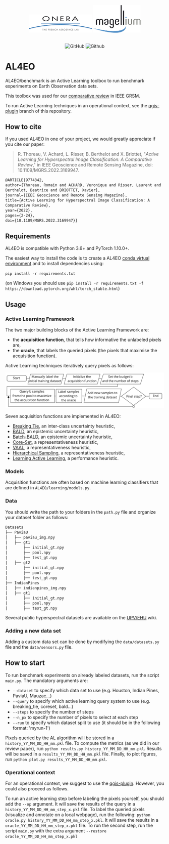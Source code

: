 <div align="center">
  <img src="https://github.com/Romain3Ch216/AL4EO/blob/qgis-plugin/imgs/logo_onera.png" alt="drawing" width="200"/>
  <img src="https://github.com/Romain3Ch216/AL4EO/blob/qgis-plugin/imgs/logo_magellium.png" alt="drawing" width="150" />
</div>

<br />

<p align="center">
  <img alt="GitHub" src="https://img.shields.io/github/license/Romain3Ch216/AL4EO?color=brightgreen">
  <img alt="Github" src="https://img.shields.io/badge/version-0.1-9cf">
</p>

# AL4EO

AL4EO/benchmark is an Active Learning toolbox to run benchmark experiments on Earth Observation data sets. 

This toolbox was used for our <a href="https://ieeexplore.ieee.org/document/9774342">comparative review</a> in IEEE GRSM.

To run Active Learning techniques in an operational context, see the [qgis-plugin](https://github.com/Romain3Ch216/AL4EO/tree/qgis-plugin) branch of this repository. 

## How to cite 

If you used AL4EO in one of your project, we would greatly appreciate if you cite our paper:

> R. Thoreau, V. Achard, L. Risser, B. Berthelot and X. Briottet, "*Active Learning for Hyperspectral Image Classification: A Comparative Review*," in IEEE Geoscience and Remote Sensing Magazine, doi: 10.1109/MGRS.2022.3169947.

```
@ARTICLE{9774342,  
author={Thoreau, Romain and ACHARD, Veronique and Risser, Laurent and Berthelot, Beatrice and BRIOTTET, Xavier},  
journal={IEEE Geoscience and Remote Sensing Magazine},   
title={Active Learning for Hyperspectral Image Classification: A Comparative Review},   
year={2022},    
pages={2-24},  
doi={10.1109/MGRS.2022.3169947}}
```

## Requirements

AL4EO is compatible with Python 3.6+ and PyTorch 1.10.0+.

The easiest way to install the code is to create a AL4EO [conda virtual environment](https://docs.python.org/3/tutorial/venv.html) and to install dependencies using:

`pip install -r requirements.txt`

(on Windows you should use `pip install -r requirements.txt -f https://download.pytorch.org/whl/torch_stable.html`)

## Usage 

### Active Learning Framework

The two major building blocks of the Active Learning Framework are: 
 * the **acquisition function**, that tells how informative the unlabeled pixels are,
 * the **oracle**, that labels the queried pixels (the pixels that maximise the acquisition function).

Active Learning techniques iteratively query pixels as follows:

<img src="https://github.com/Romain3Ch216/AL4EO/blob/qgis-plugin/imgs/al_algo.png" alt="active_learning_flowchart" width="700" />

Seven acquisition functions are implemented in AL4EO:
 * <a href="https://www.jmlr.org/papers/volume6/luo05a/luo05a.pdf">Breaking Tie<a/>, an inter-class uncertainty heuristic,
 * <a href="https://arxiv.org/abs/1112.5745">BALD<a/>, an epistemic uncertainty heuristic,
 * <a href="https://proceedings.neurips.cc/paper/2019/hash/95323660ed2124450caaac2c46b5ed90-Abstract.html">Batch-BALD<a/>, an epistemic uncertainty heuristic,
 * <a href="https://arxiv.org/abs/1708.00489">Core-Set<a/>, a representativeness heuristic,
 * <a href="https://openaccess.thecvf.com/content_ICCV_2019/html/Sinha_Variational_Adversarial_Active_Learning_ICCV_2019_paper.html">VAAL<a/>, a representativeness heuristic,
 * <a href="https://dl.acm.org/doi/pdf/10.1145/1390156.1390183?casa_token=YyGsiIMaR6EAAAAA:uKtcjncNn2TuL4g-Q0aQi2UHULHcQSDSUm0lxTtfzH-_kYZ02_tXW8Kvh8c_OsuWWnevm0muXQ">Hierarchical Sampling<a/>, a representativeness heuristic,
 * <a href="https://proceedings.neurips.cc/paper/2017/hash/8ca8da41fe1ebc8d3ca31dc14f5fc56c-Abstract.html">Learning Active Learning<a/>, a performance heuristic.

### Models
  
Acquisition functions are often based on machine learning classifiers that are defined in `AL4EO/learning/models.py`. 
  
### Data

You should write the path to your folders in the `path.py` file and organize your dataset folder as follows:

```
Datasets
├── PaviaU
│   ├── paviau_img.npy
|   ├── gt1
|       ├── initial_gt.npy
|       ├── pool.npy
|       ├── test_gt.npy
|   ├── gt2
|       ├── initial_gt.npy
|       ├── pool.npy
|       ├── test_gt.npy
├── IndianPines
│   ├── indianpines_img.npy
|   ├── gt1
|       ├── initial_gt.npy
|       ├── pool.npy
|       ├── test_gt.npy

```

Several public hyperspectral datasets are available on the [UPV/EHU](http://www.ehu.eus/ccwintco/index.php?title=Hyperspectral_Remote_Sensing_Scenes) wiki.


### Adding a new data set

Adding a custom data set can be done by modifying the `data/datasets.py` file and the `data/sensors.py` file.

## How to start

To run benchmark experiments on already labeled datasets, run the script `main.py`. The mandatory arguments are:
 * `--dataset` to specify which data set to use (e.g. Houston, Indian Pines, PaviaU, Mauzac...)
 * `--query` to specify which active learning query system to use (e.g. breaking_tie, coreset, bald...)
 * `--steps` to specify the number of steps
 * `--n_px` to specify the number of pixels to select at each step
 * `--run` to specify which dataset split to use (it should be in the following format: 'myrun-1')

Pixels queried by the AL algorithm will be stored in a `history_YY_MM_DD_HH_mm.pkl` file.
To compute the metrics (as we did in our review paper), run `python results.py history_YY_MM_DD_HH_mm.pkl`.
Results will be saved in a `results_YY_MM_DD_HH_mm.pkl` file. Finally, to plot figures, run `python plot.py results_YY_MM_DD_HH_mm.pkl`.

### Operational context

For an operational context, we suggest to use the [qgis-plugin](https://github.com/Romain3Ch216/AL4EO/tree/qgis-plugin). However, you could also proceed as follows.

To run an active learning step before labeling the pixels yourself, you should add the `--op` argument.
It will save the results of the query in a `history_YY_MM_DD_HH_mm_step_x.pkl` file.
To label the queried pixels (visualize and annotate on a local webpage), run the following:
`python oracle.py history_YY_MM_DD_HH_mm_step_x.pkl`. 
It will save the results in a `oracle_YY_MM_DD_HH_mm_step_x.pkl` file.
To run the second step, run the script `main.py` with the extra argument `--restore oracle_YY_MM_DD_HH_mm_step_x.pkl`
